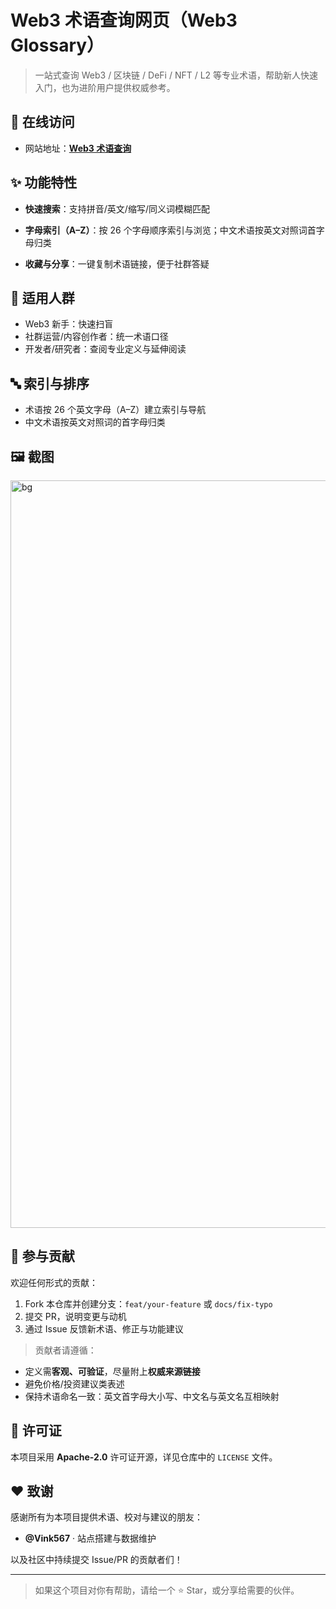 # Web3 术语查询网页（Web3 Glossary）

> 一站式查询 Web3 / 区块链 / DeFi / NFT / L2 等专业术语，帮助新人快速入门，也为进阶用户提供权威参考。

## 🔗 在线访问

* 网站地址：**[Web3 术语查询](https://vink567.github.io/Web3-terminology/)**

## ✨ 功能特性

* **快速搜索**：支持拼音/英文/缩写/同义词模糊匹配

* **字母索引（A–Z）**：按 26 个字母顺序索引与浏览；中文术语按英文对照词首字母归类

* **收藏与分享**：一键复制术语链接，便于社群答疑

## 🧭 适用人群

* Web3 新手：快速扫盲
* 社群运营/内容创作者：统一术语口径
* 开发者/研究者：查阅专业定义与延伸阅读

## 🔤 索引与排序

* 术语按 26 个英文字母（A–Z）建立索引与导航
* 中文术语按英文对照词的首字母归类

## 🖼️ 截图

<img width="1103" height="1196" alt="bg" src="https://github.com/user-attachments/assets/87390ebc-7452-40ab-bbc6-e32bc001d960" />


## 🤝 参与贡献

欢迎任何形式的贡献：

1. Fork 本仓库并创建分支：`feat/your-feature` 或 `docs/fix-typo`
2. 提交 PR，说明变更与动机
3. 通过 Issue 反馈新术语、修正与功能建议

> 贡献者请遵循：

* 定义需**客观、可验证**，尽量附上**权威来源链接**
* 避免价格/投资建议类表述
* 保持术语命名一致：英文首字母大小写、中文名与英文名互相映射

## 📄 许可证

本项目采用 **Apache-2.0** 许可证开源，详见仓库中的 `LICENSE` 文件。

## ❤️ 致谢

感谢所有为本项目提供术语、校对与建议的朋友：

* &#x20;**@Vink567** · 站点搭建与数据维护

以及社区中持续提交 Issue/PR 的贡献者们！

---

> 如果这个项目对你有帮助，请给一个 ⭐️ Star，或分享给需要的伙伴。
